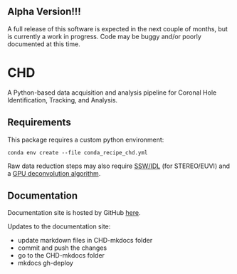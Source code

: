 ## Alpha Version!!!
A full release of this software is expected in the next couple of months, but is currently a work in progress. Code may be buggy and/or poorly documented at this time.

# CHD
A Python-based data acquisition and analysis pipeline for Coronal Hole Identification, Tracking, and Analysis.

## Requirements
This package requires a custom python environment:
```
conda env create --file conda_recipe_chd.yml
```

Raw data reduction steps may also require [SSW/IDL](https://www.lmsal.com/solarsoft/) (for STEREO/EUVI) and a [GPU deconvolution algorithm](https://on-demand-gtc.gputechconf.com/gtcnew/sessionview.php?sessionName=s5209-gpu-accelerated+imaging+processing+for+nasa%27s+solar+dynamics+observatory).

## Documentation
Documentation site is hosted by GitHub [here](https://predsci.github.io/CHD/).

Updates to the documentation site:
- update markdown files in CHD-mkdocs folder
- commit and push the changes
- go to the CHD-mkdocs folder 
- mkdocs gh-deploy

